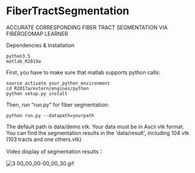 # FiberTractSegmentation
ACCURATE CORRESPONDING FIBER TRACT SEGMENTATION VIA FIBERGEOMAP LEARNER

Dependencies & Installation

    python3.5
    matlab_R2019a

First, you have to make sure that matlab supports python calls:

    source activate your_python_environment
    cd R2017a/extern/engines/python
    python setup.py install
Then, run “run.py” for fiber segmentation:

    python run.py --datapath=yourpath
The default path is data/demo.vtk. 
Your data must be in Ascii vtk format.
You can find the segmentation results in the 'data/result', including 104 vtk (103 tracts and one others.vtk)

Video display of segmentation results：

![3 00_00_00-00_00_30.gif](https://i.loli.net/2021/10/15/r6MzbBs7ito8UlC.gif)
